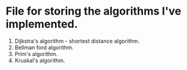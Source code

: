 # File for storing the algorithms I've implemented.

1. Dijkstra's algorithm - shortest distance algorithm.
2. Bellman ford algorithm.
3. Prim's algorithm.
4. Kruskal's algorithm.
